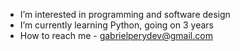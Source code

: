 - I’m interested in programming and software design
- I’m currently learning Python, going on 3 years
- How to reach me - gabrielperydev@gmail.com

<!---
Xephire/Xephire is a ✨ special ✨ repository because its `README.md` (this file) appears on your GitHub profile.
You can click the Preview link to take a look at your changes.
--->
